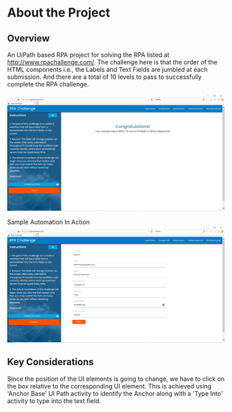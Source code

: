 # About the Project

## Overview
An UiPath based RPA project for solving the RPA listed at http://www.rpachallenge.com/. The challenge here is that the order of the HTML components i.e., 
the Labels and Text Fields are jumbled at each submission. And there are a total of 10 levels to pass to successfully complete the RPA challenge.

![](Automation%20Challenge%20Successful.png)

Sample Automation In Action
![](Automation%20In%20Progress.png)

## Key Considerations
Since the position of the UI elements is going to change, we have to click on the box relative to the corresponding UI element. This is
achieved using 'Anchor Base' UI Path activity to identify the Anchor along with a 'Type Into' activity to type into the text field.
